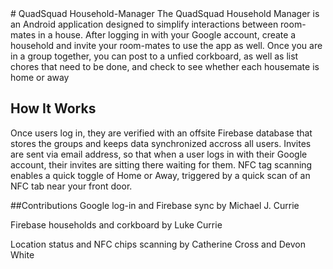 <snippet>
  <content>
# QuadSquad Household-Manager
The QuadSquad Household Manager is an Android application designed to simplify interactions between room-mates in a house. 
After logging in with your Google account, create a household and invite your room-mates to use the app as well.
Once you are in a group together, you can post to a unfied corkboard, as well as list chores that need to be done, and check to see whether each housemate is home or away

## How It Works
Once users log in, they are verified with an offsite Firebase database that stores the groups and keeps data synchronized accross all users.
Invites are sent via email address, so that when a user logs in with their Google account, their invites are sitting there waiting for them.
NFC tag scanning enables a quick toggle of Home or Away, triggered by a quick scan of an NFC tab near your front door.

##Contributions
Google log-in and Firebase sync by Michael J. Currie

Firebase households and corkboard by Luke Currie

Location status and NFC chips scanning by Catherine Cross and Devon White


</content>
</snippet>
